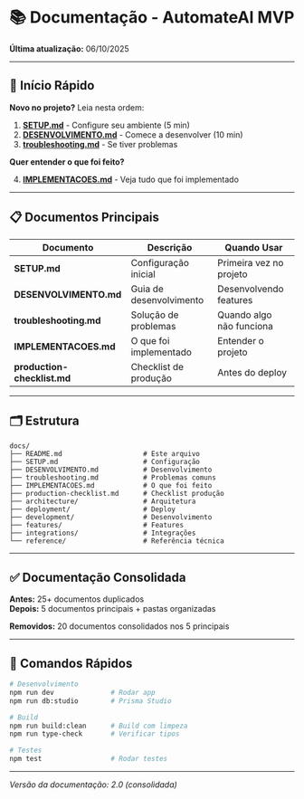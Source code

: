 # 📚 Documentação - AutomateAI MVP

**Última atualização:** 06/10/2025

---

## 🚀 Início Rápido

**Novo no projeto?** Leia nesta ordem:

1. **[SETUP.md](./SETUP.md)** - Configure seu ambiente (5 min)
2. **[DESENVOLVIMENTO.md](./DESENVOLVIMENTO.md)** - Comece a desenvolver (10 min)
3. **[troubleshooting.md](./troubleshooting.md)** - Se tiver problemas

**Quer entender o que foi feito?**

4. **[IMPLEMENTACOES.md](./IMPLEMENTACOES.md)** - Veja tudo que foi implementado

---

## 📋 Documentos Principais

| Documento | Descrição | Quando Usar |
|-----------|-----------|-------------|
| **SETUP.md** | Configuração inicial | Primeira vez no projeto |
| **DESENVOLVIMENTO.md** | Guia de desenvolvimento | Desenvolvendo features |
| **troubleshooting.md** | Solução de problemas | Quando algo não funciona |
| **IMPLEMENTACOES.md** | O que foi implementado | Entender o projeto |
| **production-checklist.md** | Checklist de produção | Antes do deploy |

---

## 🗂️ Estrutura

```
docs/
├── README.md                    # Este arquivo
├── SETUP.md                     # Configuração
├── DESENVOLVIMENTO.md           # Desenvolvimento
├── troubleshooting.md           # Problemas comuns
├── IMPLEMENTACOES.md            # O que foi feito
├── production-checklist.md      # Checklist produção
├── architecture/                # Arquitetura
├── deployment/                  # Deploy
├── development/                 # Desenvolvimento
├── features/                    # Features
├── integrations/                # Integrações
└── reference/                   # Referência técnica
```

---

## ✅ Documentação Consolidada

**Antes:** 25+ documentos duplicados  
**Depois:** 5 documentos principais + pastas organizadas

**Removidos:** 20 documentos consolidados nos 5 principais

---

## 🎯 Comandos Rápidos

```bash
# Desenvolvimento
npm run dev              # Rodar app
npm run db:studio        # Prisma Studio

# Build
npm run build:clean      # Build com limpeza
npm run type-check       # Verificar tipos

# Testes
npm test                 # Rodar testes
```

---

*Versão da documentação: 2.0 (consolidada)*
